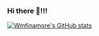 ### Hi there 👋!!!

<!--
**wmfinamore/wmfinamore** is a ✨ _special_ ✨ repository because its `README.md` (this file) appears on your GitHub profile.

Here are some ideas to get you started:

- 🔭 I’m currently working on ...
- 🌱 I’m currently learning ...
- 👯 I’m looking to collaborate on ...
- 🤔 I’m looking for help with ...
- 💬 Ask me about ...
- 📫 How to reach me: ...
- 😄 Pronouns: ...
- ⚡ Fun fact: ...
-->

[![Wmfinamore's GitHub stats](https://github-readme-stats.vercel.app/api?username=wmfinamore)](https://github.com/wmfinamore/github-readme-stats)
